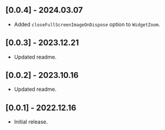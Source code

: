 ## [0.0.4] - 2024.03.07

- Added `closeFullScreenImageOnDispose` option to `WidgetZoom`.

## [0.0.3] - 2023.12.21

- Updated readme.


## [0.0.2] - 2023.10.16

- Updated readme.


## [0.0.1] - 2022.12.16

- Initial release.
